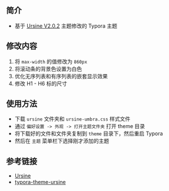 ## 简介

- 基于 [Ursine V2.0.2](https://theme.typora.io/theme/Ursine/) 主题修改的 Typora 主题

## 修改内容

1. 将 `max-width` 的值修改为 `860px`
2. 将滚动条的背景色设置为白色
3. 优化无序列表和有序列表的嵌套显示效果
4. 修改 H1 - H6 标的尺寸

## 使用方法

- 下载 `ursine` 文件夹和 `ursine-umbra.css` 样式文件
- 通过 `偏好设置 -> 外观 -> 打开主题文件夹` 打开 theme 目录
- 将下载好的文件和文件夹复制到 `theme` 目录下，然后重启 Typora
- 然后在 `主题` 菜单栏下选择刚才添加的主题

## 参考链接

- [Ursine](https://theme.typora.io/theme/Ursine/)
- [typora-theme-ursine](https://github.com/noatpad/typora-theme-ursine)

